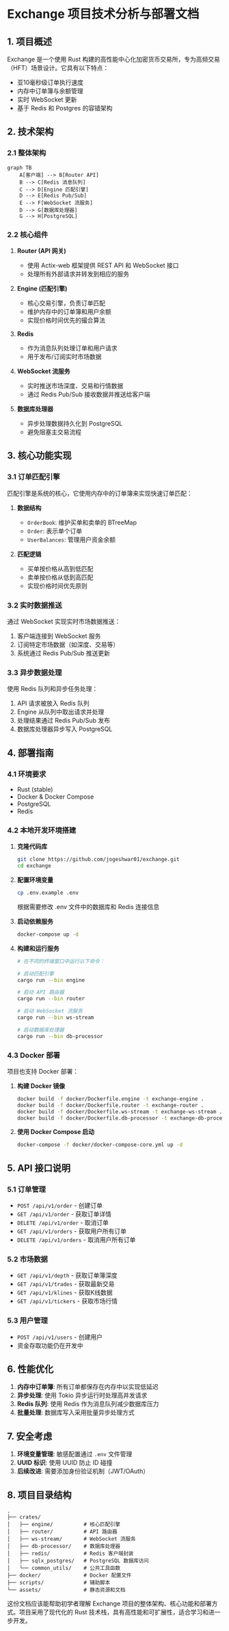 # Exchange 项目技术分析与部署文档

## 1. 项目概述

Exchange 是一个使用 Rust 构建的高性能中心化加密货币交易所，专为高频交易（HFT）场景设计。它具有以下特点：
- 亚10毫秒级订单执行速度
- 内存中订单簿与余额管理
- 实时 WebSocket 更新
- 基于 Redis 和 Postgres 的容错架构

## 2. 技术架构

### 2.1 整体架构
```
graph TB
    A[客户端] --> B[Router API]
    B --> C[Redis 消息队列]
    C --> D[Engine 匹配引擎]
    D --> E[Redis Pub/Sub]
    E --> F[WebSocket 流服务]
    D --> G[数据库处理器]
    G --> H[PostgreSQL]
```

### 2.2 核心组件

1. **Router (API 网关)**
   - 使用 Actix-web 框架提供 REST API 和 WebSocket 接口
   - 处理所有外部请求并转发到相应的服务

2. **Engine (匹配引擎)**
   - 核心交易引擎，负责订单匹配
   - 维护内存中的订单簿和用户余额
   - 实现价格时间优先的撮合算法

3. **Redis**
   - 作为消息队列处理订单和用户请求
   - 用于发布/订阅实时市场数据

4. **WebSocket 流服务**
   - 实时推送市场深度、交易和行情数据
   - 通过 Redis Pub/Sub 接收数据并推送给客户端

5. **数据库处理器**
   - 异步处理数据持久化到 PostgreSQL
   - 避免阻塞主交易流程

## 3. 核心功能实现

### 3.1 订单匹配引擎
匹配引擎是系统的核心，它使用内存中的订单簿来实现快速订单匹配：

1. **数据结构**
   - `OrderBook`: 维护买单和卖单的 BTreeMap
   - `Order`: 表示单个订单
   - `UserBalances`: 管理用户资金余额

2. **匹配逻辑**
   - 买单按价格从高到低匹配
   - 卖单按价格从低到高匹配
   - 实现价格时间优先原则

### 3.2 实时数据推送
通过 WebSocket 实现实时市场数据推送：
1. 客户端连接到 WebSocket 服务
2. 订阅特定市场数据（如深度、交易等）
3. 系统通过 Redis Pub/Sub 推送更新

### 3.3 异步数据处理
使用 Redis 队列和异步任务处理：
1. API 请求被放入 Redis 队列
2. Engine 从队列中取出请求并处理
3. 处理结果通过 Redis Pub/Sub 发布
4. 数据库处理器异步写入 PostgreSQL

## 4. 部署指南

### 4.1 环境要求
- Rust (stable)
- Docker & Docker Compose
- PostgreSQL
- Redis

### 4.2 本地开发环境搭建

1. **克隆代码库**
   ```bash
   git clone https://github.com/jogeshwar01/exchange.git
   cd exchange
   ```

2. **配置环境变量**
   ```bash
   cp .env.example .env
   ```
   根据需要修改 .env 文件中的数据库和 Redis 连接信息

3. **启动依赖服务**
   ```bash
   docker-compose up -d
   ```

4. **构建和运行服务**
   ```bash
   # 在不同的终端窗口中运行以下命令：
   
   # 启动匹配引擎
   cargo run --bin engine
   
   # 启动 API 路由器
   cargo run --bin router
   
   # 启动 WebSocket 流服务
   cargo run --bin ws-stream
   
   # 启动数据库处理器
   cargo run --bin db-processor
   ```

### 4.3 Docker 部署

项目也支持 Docker 部署：

1. **构建 Docker 镜像**
   ```bash
   docker build -f docker/Dockerfile.engine -t exchange-engine .
   docker build -f docker/Dockerfile.router -t exchange-router .
   docker build -f docker/Dockerfile.ws-stream -t exchange-ws-stream .
   docker build -f docker/Dockerfile.db-processor -t exchange-db-processor .
   ```

2. **使用 Docker Compose 启动**
   ```bash
   docker-compose -f docker/docker-compose-core.yml up -d
   ```

## 5. API 接口说明

### 5.1 订单管理
- `POST /api/v1/order` - 创建订单
- `GET /api/v1/order` - 获取订单详情
- `DELETE /api/v1/order` - 取消订单
- `GET /api/v1/orders` - 获取用户所有订单
- `DELETE /api/v1/orders` - 取消用户所有订单

### 5.2 市场数据
- `GET /api/v1/depth` - 获取订单簿深度
- `GET /api/v1/trades` - 获取最新交易
- `GET /api/v1/klines` - 获取K线数据
- `GET /api/v1/tickers` - 获取市场行情

### 5.3 用户管理
- `POST /api/v1/users` - 创建用户
- 资金存取功能仍在开发中

## 6. 性能优化

1. **内存中订单簿**: 所有订单都保存在内存中以实现低延迟
2. **异步处理**: 使用 Tokio 异步运行时处理高并发请求
3. **Redis 队列**: 使用 Redis 作为消息队列减少数据库压力
4. **批量处理**: 数据库写入采用批量异步处理方式

## 7. 安全考虑

1. **环境变量管理**: 敏感配置通过 `.env` 文件管理
2. **UUID 标识**: 使用 UUID 防止 ID 碰撞
3. **后续改进**: 需要添加身份验证机制（JWT/OAuth）

## 8. 项目目录结构

```
.
├── crates/
│   ├── engine/          # 核心匹配引擎
│   ├── router/          # API 路由器
│   ├── ws-stream/       # WebSocket 流服务
│   ├── db-processor/    # 数据库处理器
│   ├── redis/           # Redis 客户端封装
│   ├── sqlx_postgres/   # PostgreSQL 数据库访问
│   └── common_utils/    # 公共工具函数
├── docker/              # Docker 配置文件
├── scripts/             # 辅助脚本
└── assets/              # 静态资源和文档
```

这份文档应该能帮助初学者理解 Exchange 项目的整体架构、核心功能和部署方式。项目采用了现代化的 Rust 技术栈，具有高性能和可扩展性，适合学习和进一步开发。